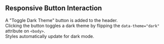 ## Responsive Button Interaction

A "Toggle Dark Theme" button is added to the header.  
Clicking the button toggles a dark theme by flipping the `data-theme="dark"` attribute on `<body>`.  
Styles automatically update for dark mode.
